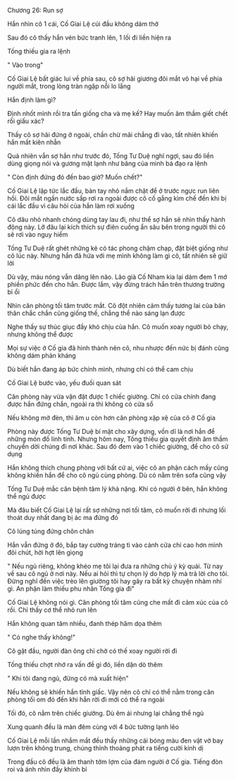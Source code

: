 




Chương 26: Run sợ


Hắn nhìn cô 1 cái, Cố Giai Lệ cúi đầu không dám thở

Sau đó cô thấy hắn vén bức tranh lên, 1 lối đi liền hiện ra

Tống thiếu gia ra lệnh

" Vào trong"

Cố Giai Lệ bất giác lui về phía sau, cô sợ hãi giương đôi mắt vô hại về phía người mắt, trong lòng tràn ngập nỗi lo lắng

Hắn định làm gì?

Định nhốt mình rồi tra tấn giống cha và mẹ kế? Hay muốn âm thầm giết chết rồi giấu xác?

Thấy cô sợ hãi đứng ở ngoài, chần chừ mãi chẳng đi vào, tất nhiên khiến hắn mất kiên nhẫn



Quả nhiên vẫn sợ hắn như trước đó, Tống Tư Duệ nghĩ ngợi, sau đó liền dùng giọng nói và gương mặt lạnh như băng của mình bá đạo ra lệnh

" Còn định đứng đó đến bao giờ? Muốn chết?"

Cố Giai Lệ lập tức lắc đầu, bàn tay nhỏ nắm chặt để ở trước ngực run liên hồi. Đôi mắt ngấn nước sắp rơi ra ngoài được cô cố gắng kìm chế đến khi bị cái lắc đầu vì câu hỏi của hắn làm rơi xuống

Cô dâu nhỏ nhanh chóng dùng tay lau đi, như thể sợ hắn sẽ nhìn thấy hành động này. Lỡ đâu lại kích thích sự điên cuồng ẩn sâu bên trong người thì cô sẽ rơi vào nguy hiểm

Tống Tư Duệ rất ghét những kẻ có tác phong chậm chạp, đặt biệt giống như cô lúc này. Nhưng hắn đã hứa với mẹ mình không làm gì cô, tất nhiên sẽ giữ lời

Dù vậy, máu nóng vẫn dâng lên não. Lão già Cố Nham kia lại dám đem 1 mớ phiền phức đến cho hắn. Được lắm, vậy đừng trách hắn trên thương trường bỉ ổi

Nhìn căn phòng tối tăm trước mắt. Cô đột nhiên cảm thấy tương lai của bản thân chắc chắn cũng giống thế, chẳng thể nào sáng lạn được

Nghe thấy sự thúc giục đầy khó chịu của hắn. Cô muốn xoay người bỏ chạy, nhưng không thể được

Mọi sự việc ở Cố gia đã hình thành nên cô, nhu nhược đến nức bị đánh cũng không dám phản kháng

Dù biết hắn đang áp bức chính mình, nhưng chỉ có thể cam chịu

Cố Giai Lệ bước vào, yếu đuối quan sát


Căn phòng này vừa vặn đặt được 1 chiếc giường. Chỉ có cửa chính đang được hắn đứng chắn, ngoài ra thì không có cửa sổ



Nếu không mở đèn, thì âm u còn hơn căn phòng xập xệ của cô ở Cố gia

Phòng này được Tống Tư Duệ bí mật cho xây dựng, vốn dĩ là nơi hắn để những món đồ linh tinh. Nhưng hôm nay, Tống thiếu gia quyết định âm thầm chuyển dời chúng đi nơi khác. Sau đó đem vào 1 chiếc giường, để cho cô sử dụng

Hắn không thích chung phòng với bất cứ ai, việc cô an phận cách mấy cũng không khiến hắn để cho cô ngủ cùng phòng. Dù có nằm trên sofa cũng vậy

Tống Tư Duệ mắc căn bệnh tâm lý khá nặng. Khi có người ở bên, hắn không thể ngủ được

Mà đâu biết Cố Giai Lệ lại rất sợ những nơi tối tăm, cô muốn rời đi nhưng lối thoát duy nhất đang bị ác ma đứng đó

Cô lúng túng đứng chôn chân

Hắn vẫn đứng ở đó, bắp tay cường tráng tì vào cánh cửa chỉ cao hơn mình đôi chút, hời hợt lên giọng

" Nếu ngủ riêng, không khéo mẹ tôi lại đưa ra những chủ ý kỳ quái. Từ nay về sau cô ngủ ở nơi này. Nếu ai hỏi thì tự chọn lý do hợp lý mà trả lời cho tôi. Đừng nghĩ đến việc trèo lên giường tôi hay gây ra bất kỳ chuyện nhảm nhí gì. An phận làm thiếu phu nhân Tống gia đi"

Cố Giai Lệ không nói gì. Căn phòng tối tăm cũng che mất đi cảm xúc của cô rồi. Chỉ thấy cơ thể nhỏ run lên


Hắn không quan tâm nhiều, đanh thép hăm dọa thêm

" Có nghe thấy không!"

Cô gật đầu, người đàn ông chỉ chờ có thế xoay người rời đi

Tống thiếu chợt nhớ ra vấn đề gì đó, liền dặn dò thêm

" Khi tôi đang ngủ, đừng có mà xuất hiện"

Nếu không sẽ khiến hắn tỉnh giấc. Vậy nên cô chỉ có thể nằm trong căn phòng tối om đó đến khi hắn rời đi mới có thể ra ngoài

Tối đó, cô nằm trên chiếc giường. Dù êm ái nhưng lại chẳng thể ngủ

Xung quanh đều là màn đêm cùng với 4 bức tường lạnh lẽo

Cố Giai Lệ mỗi lần nhắm mắt đều thấy những cái bóng màu đen vật vờ bay lượn trên không trung, chúng thỉnh thoảng phát ra tiếng cười kinh dị

Trong đầu cô đều là âm thanh tởm lợm của đám người ở Cố gia. Tiếng đòn roi và ánh nhìn đầy khinh bỉ




